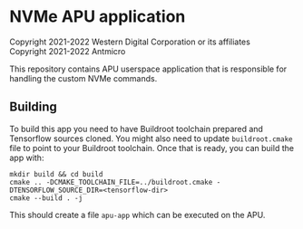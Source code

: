 NVMe APU application
====================

Copyright 2021-2022 Western Digital Corporation or its affiliates<br>
Copyright 2021-2022 Antmicro

This repository contains APU userspace application that is responsible for handling the custom NVMe commands.

Building
--------

To build this app you need to have Buildroot toolchain prepared and Tensorflow sources cloned.
You might also need to update `buildroot.cmake` file to point to your Buildroot toolchain.
Once that is ready, you can build the app with:

    mkdir build && cd build
    cmake .. -DCMAKE_TOOLCHAIN_FILE=../buildroot.cmake -DTENSORFLOW_SOURCE_DIR=<tensorflow-dir>
    cmake --build . -j

This should create a file `apu-app` which can be executed on the APU.
